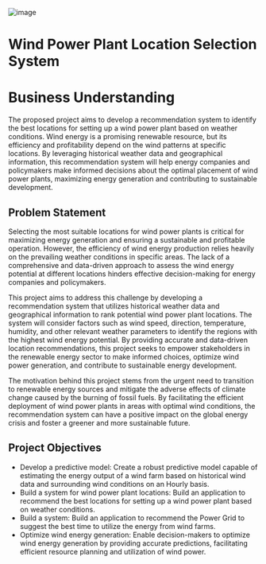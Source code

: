 ![image](https://github.com/Mugangasia/Capstone-Project---Predicting-Best-Location-for-Wind-Energy-in-Kenya/assets/98708792/852724e5-c4c3-4ccc-ab83-1e937e9ca7d6)

# Wind Power Plant Location Selection System

# Business Understanding 

The proposed project aims to develop a recommendation system to identify the best locations for setting up a wind power plant based on weather conditions. Wind energy is a promising renewable resource, but its efficiency and profitability depend on the wind patterns at specific locations. By leveraging historical weather data and geographical information, this recommendation system will help energy companies and policymakers make informed decisions about the optimal placement of wind power plants, maximizing energy generation and contributing to sustainable development.

## Problem Statement 
Selecting the most suitable locations for wind power plants is critical for maximizing energy generation and ensuring a sustainable and profitable operation. However, the efficiency of wind energy production relies heavily on the prevailing weather conditions in specific areas. The lack of a comprehensive and data-driven approach to assess the wind energy potential at different locations hinders effective decision-making for energy companies and policymakers.

This project aims to address this challenge by developing a recommendation system that utilizes historical weather data and geographical information to rank potential wind power plant locations. The system will consider factors such as wind speed, direction, temperature, humidity, and other relevant weather parameters to identify the regions with the highest wind energy potential. By providing accurate and data-driven location recommendations, this project seeks to empower stakeholders in the renewable energy sector to make informed choices, optimize wind power generation, and contribute to sustainable energy development.

The motivation behind this project stems from the urgent need to transition to renewable energy sources and mitigate the adverse effects of climate change caused by the burning of fossil fuels. By facilitating the efficient deployment of wind power plants in areas with optimal wind conditions, the recommendation system can have a positive impact on the global energy crisis and foster a greener and more sustainable future.

## Project Objectives 
* Develop a predictive model: Create a robust predictive model capable of estimating the energy output of a wind farm  based on historical wind data and surrounding wind conditions on an Hourly basis.
* Build a system for wind power plant locations: Build an application to recommend the best locations for setting up a wind power plant based on weather conditions.
* Build a system: Build an application to recommend the Power Grid to suggest the best time to utilize the energy from wind farms.
* Optimize wind energy generation: Enable decision-makers to optimize wind energy generation by providing accurate predictions, facilitating efficient resource planning and utilization of wind power.
